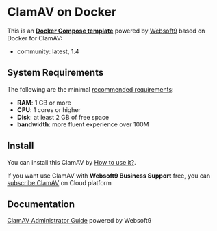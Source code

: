 # ClamAV on Docker  

This is an **[Docker Compose template](https://github.com/Websoft9/docker-library)** powered by [Websoft9](https://www.websoft9.com) based on Docker for ClamAV:


 - community:  latest, 1.4


## System Requirements

The following are the minimal [recommended requirements](https://docs.clamav.net/manual/Installing/Docker.html):

* **RAM**: 1 GB or more
* **CPU**: 1 cores or higher
* **Disk**: at least 2 GB of free space
* **bandwidth**: more fluent experience over 100M  

## Install

You can install this ClamAV by [How to use it?](https://github.com/Websoft9/docker-library#how-to-use-it).   

If you want use ClamAV with **Websoft9 Business Support** free, you can [subscribe ClamAV](https://www.websoft9.com/apps) on Cloud platform

## Documentation

[ClamAV Administrator Guide](https://support.websoft9.com/docs/clamav) powered by Websoft9